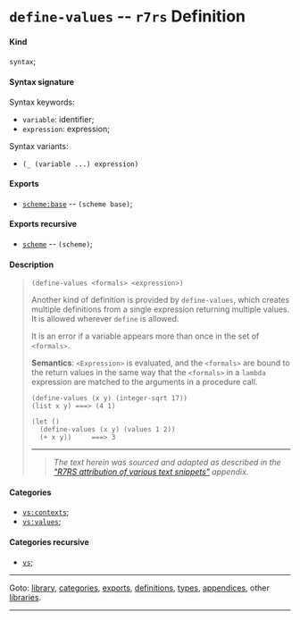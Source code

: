 

<a id='definition__r7rs__define-values'></a>

# `define-values` -- `r7rs` Definition


<a id='definition__r7rs__define-values__kind'></a>

#### Kind

`syntax`;


<a id='definition__r7rs__define-values__syntax-signature'></a>

#### Syntax signature

Syntax keywords:
 * `variable`: identifier;
 * `expression`: expression;

Syntax variants:
 * `(_ (variable ...) expression)`


<a id='definition__r7rs__define-values__exports'></a>

#### Exports

 * [`scheme:base`](../../r7rs/exports/scheme_3a_base.md#export__r7rs__scheme_3a_base) -- `(scheme base)`;


<a id='definition__r7rs__define-values__exports-recursive'></a>

#### Exports recursive

 * [`scheme`](../../r7rs/exports/scheme.md#export__r7rs__scheme) -- `(scheme)`;


<a id='definition__r7rs__define-values__description'></a>

#### Description

> ````
> (define-values <formals> <expression>)
> ````
> 
> 
> Another kind of definition is provided by `define-values`,
> which creates multiple definitions from a single
> expression returning multiple values.
> It is allowed wherever `define` is allowed.
> 
> It is an error if a variable appears more than once in the set of `<formals>`.
> 
> **Semantics**:
> `<Expression>` is evaluated, and the `<formals>` are bound
> to the return values in the same way that the `<formals>` in a
> `lambda` expression are matched to the arguments in a procedure
> call.
> 
> ````
> (define-values (x y) (integer-sqrt 17))
> (list x y) ===> (4 1)
> 
> (let ()
>   (define-values (x y) (values 1 2))
>   (+ x y))     ===> 3
> ````
> 
> 
> ----
> > *The text herein was sourced and adapted as described in the ["R7RS attribution of various text snippets"](../../r7rs/appendices/attribution.md#appendix__r7rs__attribution) appendix.*


<a id='definition__r7rs__define-values__categories'></a>

#### Categories

 * [`vs:contexts`](../../vonuvoli/categories/vs_3a_contexts.md#category__vonuvoli__vs_3a_contexts);
 * [`vs:values`](../../vonuvoli/categories/vs_3a_values.md#category__vonuvoli__vs_3a_values);


<a id='definition__r7rs__define-values__categories-recursive'></a>

#### Categories recursive

 * [`vs`](../../vonuvoli/categories/vs.md#category__vonuvoli__vs);

----

Goto: [library](../../r7rs/_index.md#library__r7rs), [categories](../../r7rs/categories/_index.md#toc__r7rs__categories), [exports](../../r7rs/exports/_index.md#toc__r7rs__exports), [definitions](../../r7rs/definitions/_index.md#toc__r7rs__definitions), [types](../../r7rs/types/_index.md#toc__r7rs__types), [appendices](../../r7rs/appendices/_index.md#toc__r7rs__appendices), other [libraries](../../_libraries.md#toc__libraries).

----

